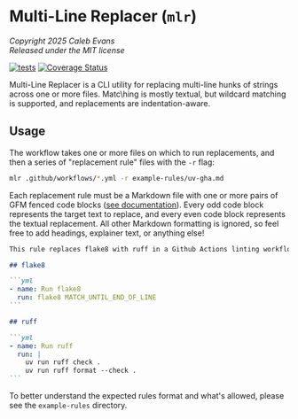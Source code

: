 # Multi-Line Replacer (`mlr`)

*Copyright 2025 Caleb Evans*  
*Released under the MIT license*

[![tests](https://github.com/caleb531/multi-line-replacer/actions/workflows/tests.yml/badge.svg)](https://github.com/caleb531/multi-line-replacer/actions/workflows/tests.yml)
[![Coverage Status](https://coveralls.io/repos/caleb531/multi-line-replacer/badge.svg?branch=main)](https://coveralls.io/r/caleb531/multi-line-replacer?branch=main)

Multi-Line Replacer is a CLI utility for replacing multi-line hunks of strings
across one or more files. Matc\hing is mostly textual, but wildcard matching is
supported, and replacements are indentation-aware.

## Usage

The workflow takes one or more files on which to run replacements, and then a
series of "replacement rule" files with the `-r` flag:

```sh
mlr .github/workflows/*.yml -r example-rules/uv-gha.md
```

Each replacement rule must be a Markdown file with one or more pairs of GFM
fenced code blocks ([see documentation][gfm-docs]). Every odd code block
represents the target text to replace, and every even code block represents the
textual replacement. All other Markdown formatting is ignored, so feel free to
add headings, explainer text, or anything else!

````md
This rule replaces flake8 with ruff in a Github Actions linting workflow.

## flake8

```yml
- name: Run flake8
  run: flake8 MATCH_UNTIL_END_OF_LINE
```

## ruff

```yml
- name: Run ruff
  run: |
    uv run ruff check .
    uv run ruff format --check .
```
````

To better understand the expected rules format and what's allowed, please see
the `example-rules` directory.

[gfm-docs]: https://github.github.com/gfm/#fenced-code-blocks
